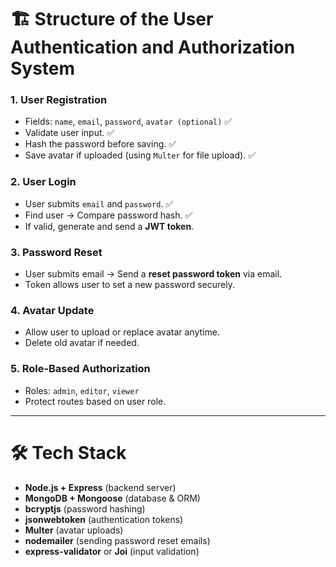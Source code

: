 # 🏗️ Structure of the User Authentication and Authorization System

### 1. **User Registration**
- Fields: `name`, `email`, `password`, `avatar (optional)` ✅
- Validate user input. ✅
- Hash the password before saving. ✅
- Save avatar if uploaded (using `Multer` for file upload). ✅

### 2. **User Login**
- User submits `email` and `password`. ✅
- Find user → Compare password hash. ✅
- If valid, generate and send a **JWT token**.

### 3. **Password Reset**
- User submits email → Send a **reset password token** via email.
- Token allows user to set a new password securely.

### 4. **Avatar Update**
- Allow user to upload or replace avatar anytime.
- Delete old avatar if needed.

### 5. **Role-Based Authorization**
- Roles: `admin`, `editor`, `viewer`
- Protect routes based on user role.

---

# 🛠️ Tech Stack
- **Node.js + Express** (backend server)
- **MongoDB + Mongoose** (database & ORM)
- **bcryptjs** (password hashing)
- **jsonwebtoken** (authentication tokens)
- **Multer** (avatar uploads)
- **nodemailer** (sending password reset emails)
- **express-validator** or **Joi** (input validation)

